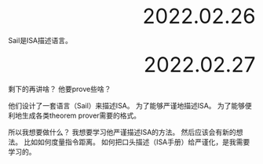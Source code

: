 <div style="text-align:right; font-size:3em;">2022.02.26</div>

Sail是ISA描述语言。

<div style="text-align:right; font-size:3em;">2022.02.27</div>

剩下的再讲啥？
他要prove些啥？

他们设计了一套语言（Sail）来描述ISA。
为了能够严谨地描述ISA。
为了能够便利地生成各类theorem prover需要的格式。

所以我想要做什么？
我想要学习他严谨描述ISA的方法。
然后应该会有新的想法。
比如如何度量指令距离。
如何把口头描述（ISA手册）给严谨化，是我需要学习的。
